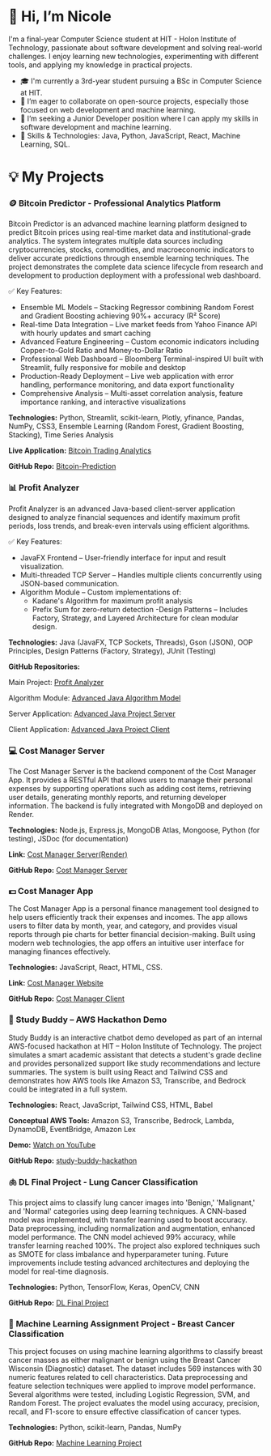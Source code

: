 # 👋 Hi, I’m Nicole

I'm a final-year Computer Science student at HIT - Holon Institute of Technology, passionate about software development and solving real-world challenges. 
I enjoy learning new technologies, experimenting with different tools, and applying my knowledge in practical projects.

- 🎓 I'm currently a 3rd-year student pursuing a BSc in Computer Science at HIT.
- 🤗 I’m eager to collaborate on open-source projects, especially those focused on web development and machine learning.
- 💼 I’m seeking a Junior Developer position where I can apply my skills in software development and machine learning.
- 🔧 Skills & Technologies: Java, Python, JavaScript, React, Machine Learning, SQL.


# 💡 My Projects

### 🪙 Bitcoin Predictor - Professional Analytics Platform
Bitcoin Predictor is an advanced machine learning platform designed to predict Bitcoin prices using real-time market data and institutional-grade analytics. The system integrates multiple data sources including cryptocurrencies, stocks, commodities, and macroeconomic indicators to deliver accurate predictions through ensemble learning techniques. The project demonstrates the complete data science lifecycle from research and development to production deployment with a professional web dashboard.

✅ Key Features:

- Ensemble ML Models – Stacking Regressor combining Random Forest and Gradient Boosting achieving 90%+ accuracy (R² Score)
- Real-time Data Integration – Live market feeds from Yahoo Finance API with hourly updates and smart caching
- Advanced Feature Engineering – Custom economic indicators including Copper-to-Gold Ratio and Money-to-Dollar Ratio
- Professional Web Dashboard – Bloomberg Terminal-inspired UI built with Streamlit, fully responsive for mobile and desktop
- Production-Ready Deployment – Live web application with error handling, performance monitoring, and data export functionality
- Comprehensive Analysis – Multi-asset correlation analysis, feature importance ranking, and interactive visualizations

**Technologies:** Python, Streamlit, scikit-learn, Plotly, yfinance, Pandas, NumPy, CSS3, Ensemble Learning (Random Forest, Gradient Boosting, Stacking), Time Series Analysis

**Live Application:** [Bitcoin Trading Analytics](https://btc-trading-analytics.streamlit.app/)

**GitHub Repo:** [Bitcoin-Prediction](https://github.com/NicoleDavidov/Bitcoin-Prediction)


### 📊 Profit Analyzer
Profit Analyzer is an advanced Java-based client-server application designed to analyze financial sequences and identify maximum profit periods, loss trends, and break-even intervals using efficient algorithms.

✅ Key Features:
- JavaFX Frontend – User-friendly interface for input and result visualization.
- Multi-threaded TCP Server – Handles multiple clients concurrently using JSON-based communication.
- Algorithm Module – Custom implementations of:
    * Kadane's Algorithm for maximum profit analysis
    * Prefix Sum for zero-return detection
-Design Patterns – Includes Factory, Strategy, and Layered Architecture for clean modular design.

**Technologies:** Java (JavaFX, TCP Sockets, Threads), Gson (JSON), OOP Principles, Design Patterns (Factory, Strategy), JUnit (Testing)

**GitHub Repositories:**

Main Project: [Profit Analyzer](https://github.com/NicoleDavidov/Profit-Analyzer-Advanced-Java-Project)

Algorithm Module: [Advanced Java Algorithm Model](https://github.com/NicoleDavidov/Advanced-Java-Algorithm-Model/tree/e52af1514cba84069bba2672b3205b5c22192cc8)

Server Application: [Advanced Java Project Server](https://github.com/NicoleDavidov/Advanced-Java-Project-Server/tree/de0654f390f82ee5d851db24a25ac88026bb0df3)

Client Application: [Advanced Java Project Client](https://github.com/NicoleDavidov/Advanced-Java-Project-Client/tree/14e60956cdef19a24adcef8ce454cebd5fdbacf3)


### 💻 Cost Manager Server
The Cost Manager Server is the backend component of the Cost Manager App. It provides a RESTful API that allows users to manage their personal expenses by supporting operations such as adding cost items, retrieving user details, generating monthly reports, and returning developer information. The backend is fully integrated with MongoDB and deployed on Render.

**Technologies:** Node.js, Express.js, MongoDB Atlas, Mongoose, Python (for testing), JSDoc (for documentation)

**Link:** [Cost Manager Server(Render)](https://costmanagerserversideproject.onrender.com/) 

**GitHub Repo:** [Cost Manager Server](https://github.com/NicoleDavidov/CostManagerServerSide)


### 💵 Cost Manager App
The Cost Manager App is a personal finance management tool designed to help users efficiently track their expenses and incomes. The app allows users to filter data by month, year, and category, and provides visual reports through pie charts for better financial decision-making. Built using modern web technologies, the app offers an intuitive user interface for managing finances effectively.

**Technologies:** JavaScript, React, HTML, CSS.

**Link:** [Cost Manager Website](https://costmanager-y239.onrender.com)

**GitHub Repo:** [Cost Manager Client](https://github.com/NicoleDavidov/CostManager)

### 🧠 Study Buddy – AWS Hackathon Demo
Study Buddy is an interactive chatbot demo developed as part of an internal AWS-focused hackathon at HIT – Holon Institute of Technology.
The project simulates a smart academic assistant that detects a student's grade decline and provides personalized support like study recommendations and lecture summaries.
The system is built using React and Tailwind CSS and demonstrates how AWS tools like Amazon S3, Transcribe, and Bedrock could be integrated in a full system.

**Technologies:** React, JavaScript, Tailwind CSS, HTML, Babel

**Conceptual AWS Tools:** Amazon S3, Transcribe, Bedrock, Lambda, DynamoDB, EventBridge, Amazon Lex

**Demo:** [Watch on YouTube](https://youtu.be/9B5jRm6vPm8)

**GitHub Repo:** [study-buddy-hackathon](https://github.com/NicoleDavidov/study-buddy-hackathon)

### 🫁 DL Final Project - Lung Cancer Classification
This project aims to classify lung cancer images into 'Benign,' 'Malignant,' and 'Normal' categories using deep learning techniques. A CNN-based model was implemented, with transfer learning used to boost accuracy. Data preprocessing, including normalization and augmentation, enhanced model performance. The CNN model achieved 99% accuracy, while transfer learning reached 100%. The project also explored techniques such as SMOTE for class imbalance and hyperparameter tuning. Future improvements include testing advanced architectures and deploying the model for real-time diagnosis.

**Technologies:** Python, TensorFlow, Keras, OpenCV, CNN

**GitHub Repo:** [DL Final Project](https://github.com/NicoleDavidov/DL_finalProject)

### 🎯 Machine Learning Assignment Project - Breast Cancer Classification
This project focuses on using machine learning algorithms to classify breast cancer masses as either malignant or benign using the Breast Cancer Wisconsin (Diagnostic) dataset. The dataset includes 569 instances with 30 numeric features related to cell characteristics. Data preprocessing and feature selection techniques were applied to improve model performance. Several algorithms were tested, including Logistic Regression, SVM, and Random Forest. The project evaluates the model using accuracy, precision, recall, and F1-score to ensure effective classification of cancer types.

**Technologies:** Python, scikit-learn, Pandas, NumPy

**GitHub Repo:** [Machine Learning Project](https://github.com/NicoleDavidov/BreastCancerML)
